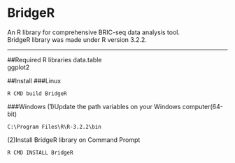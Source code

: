 # BridgeR
An R library for comprehensive BRIC-seq data analysis tool.  
BridgeR library was made under R version 3.2.2.
***
##Required R libraries
data.table  
ggplot2  

##Install
###Linux
```
R CMD build BridgeR
```
###Windows
(1)Update the path variables on your Windows computer(64-bit)
```
C:\Program Files\R\R-3.2.2\bin
```
(2)Install BridgeR library on Command Prompt
```
R CMD INSTALL BridgeR
```
